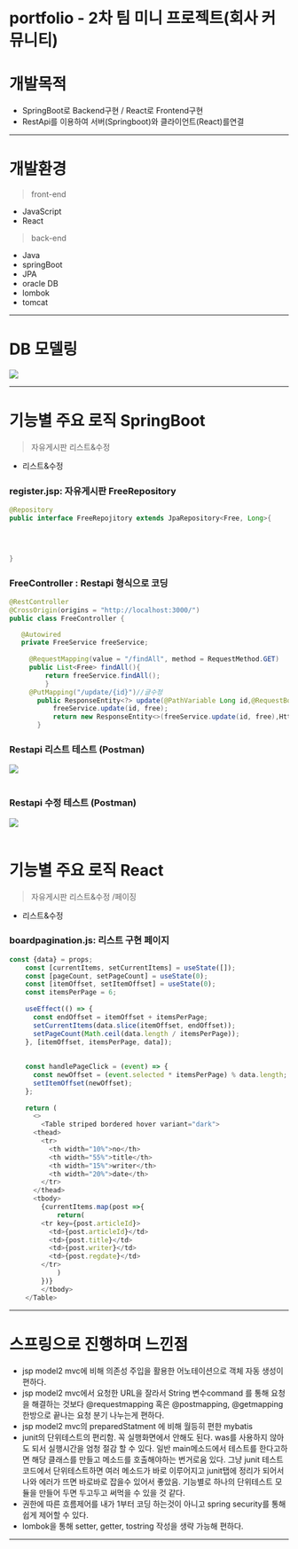 
# portfolio - 2차 팀 미니 프로젝트(회사 커뮤니티)




# 개발목적

- SpringBoot로 Backend구현 / React로 Frontend구현
- RestApi를 이용하여 서버(Springboot)와 클라이언트(React)를연결

------------------------------------------------------------------------------------------------------------------------------------------

# 개발환경
>front-end
- JavaScript
- React

>back-end
- Java
- springBoot
- JPA
- oracle DB
- lombok 
- tomcat 





------------------------------------------------------------------------------------------------------------------------------------------

# DB 모델링
<div>
  <img src="https://user-images.githubusercontent.com/105841315/190939702-0500c946-d331-4a35-9071-2d9eaf2d1baa.png">
</div>




------------------------------------------------------------------------------------------------------------------------------------------

# 기능별 주요 로직 SpringBoot 
>  자유게시판 리스트&수정 
- 리스트&수정<br>
### register.jsp: 자유게시판 FreeRepository
~~~java
@Repository
public interface FreeRepojitory extends JpaRepository<Free, Long>{

	

	
}

~~~

### FreeController : Restapi 형식으로 코딩
 ~~~java
 @RestController
@CrossOrigin(origins = "http://localhost:3000/")
public class FreeController {

	@Autowired
	private FreeService freeService;
	
	  @RequestMapping(value = "/findAll", method = RequestMethod.GET) 
	  public List<Free> findAll(){ 
		  return freeService.findAll(); 
		  }
	  @PutMapping("/update/{id}")//글수정
		public ResponseEntity<?> update(@PathVariable Long id,@RequestBody Free free){
			freeService.update(id, free);
			return new ResponseEntity<>(freeService.update(id, free),HttpStatus.OK);
		}
 ~~~
 
### Restapi 리스트 테스트 (Postman)
<div>
  <img src="https://user-images.githubusercontent.com/19407579/69789626-44b36c80-1204-11ea-94ac-d53cf39954ff.gif">
</div>

<br>

### Restapi 수정 테스트 (Postman)
<div>
  <img src="https://user-images.githubusercontent.com/19407579/69789626-44b36c80-1204-11ea-94ac-d53cf39954ff.gif">
</div>
<br>


# 기능별 주요 로직 React 
>  자유게시판 리스트&수정 /페이징 
- 리스트&수정<br>
### boardpagination.js: 리스트 구현 페이지
~~~JavaScript
const {data} = props;
    const [currentItems, setCurrentItems] = useState([]); 
    const [pageCount, setPageCount] = useState(0);
    const [itemOffset, setItemOffset] = useState(0);
    const itemsPerPage = 6;
  
    useEffect(() => {
      const endOffset = itemOffset + itemsPerPage;
      setCurrentItems(data.slice(itemOffset, endOffset));
      setPageCount(Math.ceil(data.length / itemsPerPage));
    }, [itemOffset, itemsPerPage, data]);
  
    
    const handlePageClick = (event) => {
      const newOffset = (event.selected * itemsPerPage) % data.length;
      setItemOffset(newOffset);
    };
  
    return (
      <>
        <Table striped bordered hover variant="dark">
      <thead>
        <tr>
          <th width="10%">no</th>
          <th width="55%">title</th>
          <th width="15%">writer</th>
          <th width="20%">date</th>
        </tr>
      </thead>
      <tbody>
        {currentItems.map(post =>{
            return(
        <tr key={post.articleId}>
          <td>{post.articleId}</td>
          <td>{post.title}</td>
          <td>{post.writer}</td>
          <td>{post.regdate}</td>
        </tr>
            )
        })}
        </tbody>
    </Table>
~~~

 

------------------------------------------------------------------------------------------------------------------------------------------

# 스프링으로 진행하며 느낀점
- jsp model2 mvc에 비해 의존성 주입을 활용한 어노테이션으로 객체 자동 생성이 편하다.
- jsp model2 mvc에서 요청한 URL을 잘라서 String 변수command 를 통해  요청을 해결하는 것보다 @requestmapping 혹은
@postmapping, @getmapping 한방으로 끝나는 요청 분기 나누는게 편하다.
- jsp model2 mvc의 preparedStatment 에 비해 월등히 편한 mybatis
- junit의 단위테스트의 편리함. 꼭 실행화면에서 안해도 된다. was를 사용하지 않아도 되서 실행시간을 엄청 절감 할 수 있다.
일반 main메소드에서 테스트를 한다고하면 해당 클래스를 만들고 메소드를 호출해야하는 번거로움 있다.
그냥 junit 테스트코드에서 단위테스트하면 여러 메소드가 바로 이루어지고 junit탭에 정리가 되어서 나와 에러가 뜨면 바로바로 잡을수 있어서 좋았음.
기능별로 하나의 단위테스트 모듈을 만들어 두면 두고두고 써먹을 수 있을 것 같다.
- 권한에 따른 흐름제어를 내가 1부터 코딩 하는것이 아니고 spring security를 통해 쉽게 제어할 수 있다.
- lombok을 통해 setter, getter, tostring 작성을 생략 가능해 편하다.


------------------------------------------------------------------------------------------------------------------------------------------

